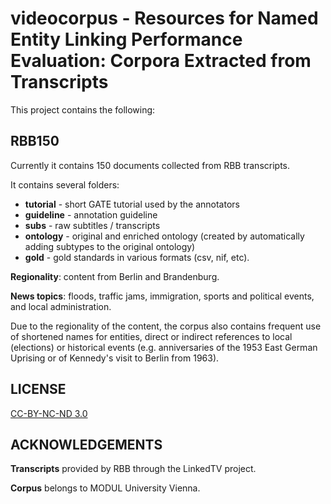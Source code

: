 # videocorpus - Resources for Named Entity Linking Performance Evaluation: Corpora Extracted from Transcripts

This project contains the following:

## RBB150 

Currently it contains 150 documents collected from RBB transcripts.

It contains several folders:
- **tutorial** - short GATE tutorial used by the annotators
- **guideline** - annotation guideline
- **subs** - raw subtitles / transcripts
- **ontology** - original and enriched ontology (created by automatically adding subtypes to the original ontology)
- **gold** - gold standards in various formats (csv, nif, etc).

**Regionality**: content from Berlin and Brandenburg.

**News topics**: floods, traffic jams, immigration, sports and political events, and local administration. 

Due to the regionality of the content, the corpus also contains frequent use of shortened names for entities, direct or indirect references 
to local (elections) or historical events (e.g. anniversaries of the 1953 East German Uprising or of Kennedy's visit to Berlin from 1963).


## LICENSE

 [CC-BY-NC-ND 3.0](https://creativecommons.org/licenses/by-nc-nd/3.0/)

## ACKNOWLEDGEMENTS

**Transcripts** provided by RBB through the LinkedTV project.

**Corpus** belongs to MODUL University Vienna.
 

